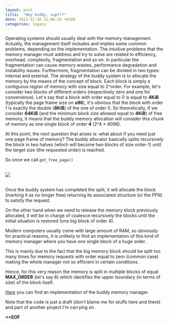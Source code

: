 ```yaml
---
layout: post
title:  "Hey buddy, sup?!?"
date: 2013-11-26 21:06:26 +0100
categories: legacy
---
```

Operating systems should usually deal with the memory management. 
Actually, the management itself includes and implies some common problems, depending on the implementation.
The intuitive problems that the memory manager must address and try to solve are related to efficiency, overhead, complexity, fragmentation and so on. In particular the fragmentation can cause memory wastes, performance degradation and instability issues. Furthermore, fragmentation can be divided in two types: internal and external.
The strategy of the buddy system is to allocate the memory by the means of the concept of block. Each block is simply a contiguous region of memory with size equal to 2^order.
For example, let's consider two blocks of different orders (respectively zero and one for convenience). Let's say that a block with order equal to 0 is equal to **4KiB** (typically the page frame size on **x86**), it's obvious that the block with order 1 is exactly the double (**8KiB**) of the one of order 0.
So theoretically, if we consider **64KiB** (and the minimum block size allowed equal to **4KiB**) of free memory, it means that the buddy memory allocation will consider this chunk of memory as one single block of order **4** (2^4 * 4096).

At this point, the next question that arises is: what about if you need just one page frame of memory?
The buddy allocator basically splits recursively the block in two halves (which will become two blocks of size order-1) until the target size (the requested order) is reached.

So once we call ```get_free_page()```<br/><br/>


![]({{site.baseurl}}/assets/img/Buddy.png)<br/><br/>



Once the buddy system has completed the split, it will allocate the block (marking it as no longer free) returning its associated structure (or the PFN) to satisfy the request.

On the other hand when we need to release the memory block previously allocated, it will be in charge of coalesce recursively the blocks until the initial situation is restored (one big block of order 4).

Modern computers usually come with large amount of RAM, so obviously for practical reasons, it is unlikely to find an implementation of this kind of memory manager where you have one single block of a huge order.

This is mainly due to the fact that the big memory block should be split too many times for memory requests with order equal to zero (common case) making the whole manager not so efficient in certain conditions.

Hence, for this very reason the memory is split in multiple blocks of equal **MAX_ORDER** (let's say 8) which identifies the upper boundary (in terms of size) of the block itself.

[Here]({{site.source_baseurl}}/buddy_allocator) you can find an implementation of the buddy memory manager.

Note that the code is just a draft (don't blame me for stuffs here and there) and part of another project I'm carrying on .

**<<EOF**
